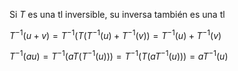 Si $T$ es una tl inversible, su inversa también es una tl

$T^{-1}(u+v) = T^{-1}(T(T^{-1}(u)+T^{-1}(v)) = T^{-1}(u) + T^{-1}(v)$

$T^{-1}(au) = T^{-1}(aT(T^{-1}(u))) = T^{-1}(T(aT^{-1}(u))) = aT^{-1}(u)$